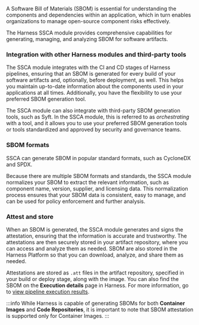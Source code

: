 A Software Bill of Materials (SBOM) is essential for understanding the components and dependencies within an application, which in turn enables organizations to manage open-source component risks effectively.

The Harness SSCA module provides comprehensive capabilities for generating, managing, and analyzing SBOM for software artifacts.

### Integration with other Harness modules and third-party tools

The SSCA module integrates with the CI and CD stages of Harness pipelines, ensuring that an SBOM is generated for every build of your software artifacts and, optionally, before deployment, as well. This helps you maintain up-to-date information about the components used in your applications at all times. Additionally, you have the flexibility to use your preferred SBOM generation tool.

The SSCA module can also integrate with third-party SBOM generation tools, such as Syft. In the SSCA module, this is referred to as *orchestrating* with a tool, and it allows you to use your preferred SBOM generation tools or tools standardized and approved by security and governance teams.

### SBOM formats

SSCA can generate SBOM in popular standard formats, such as CycloneDX and SPDX.

Because there are multiple SBOM formats and standards, the SSCA module normalizes your SBOM to extract the relevant information, such as component name, version, supplier, and licensing data. This normalization process ensures that your SBOM data is consistent, easy to manage, and can be used for policy enforcement and further analysis.

### Attest and store

When an SBOM is generated, the SSCA module generates and signs the attestation, ensuring that the information is accurate and trustworthy. The attestations are then securely stored in your artifact repository, where you can access and analyze them as needed. SBOM are also stored in the Harness Platform so that you can download, analyze, and share them as needed.

Attestations are stored as `.att` files in the artifact repository, specified in your build or deploy stage, along with the image. You can also find the SBOM on the **Execution details** page in Harness. For more information, go to [view pipeline execution results](/docs/software-supply-chain-assurance/ssca-view-results.md).

:::info
While Harness is capable of generating SBOMs for both **Container Images** and **Code Repositories**, it is important to note that SBOM attestation is supported only for Container Images.
:::